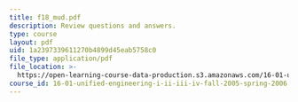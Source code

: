 ```yaml
---
title: f18_mud.pdf
description: Review questions and answers.
type: course
layout: pdf
uid: 1a2397339611270b4899d45eab5758c0
file_type: application/pdf
file_location: >-
  https://open-learning-course-data-production.s3.amazonaws.com/16-01-unified-engineering-i-ii-iii-iv-fall-2005-spring-2006/1a2397339611270b4899d45eab5758c0_f18_mud.pdf
course_id: 16-01-unified-engineering-i-ii-iii-iv-fall-2005-spring-2006
---
```

